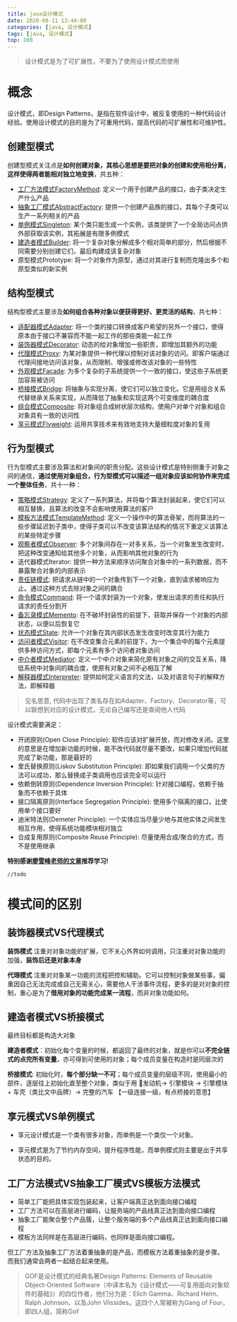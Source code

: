 ```yaml
---
title: java设计模式
date: 2020-08-11 13:44:00
categories: [java, 设计模式] 
tags: [java, 设计模式]
top: 100
---
```


> 设计模式是为了可扩展性，不要为了使用设计模式而使用

# 概念

设计模式，即Design Patterns，是指在软件设计中，被反复使用的一种代码设计经验。使用设计模式的目的是为了可重用代码，提高代码的可扩展性和可维护性。

## 创建型模式

创建型模式关注点是**如何创建对象，其核心思想是要把对象的创建和使用相分离，这样使得两者能相对独立地变换**，共五种：

* [工厂方法模式FactoryMethod](/2020/10/27/java设计模式-工厂方法模式): 定义一个用于创建产品的接口，由子类决定生产什么产品
* [抽象工厂模式AbstractFactory](/2020/10/27/java设计模式-抽象工厂模式): 提供一个创建产品族的接口，其每个子类可以生产一系列相关的产品
* [单例模式Singleton](/2020/11/05/java设计模式-单例模式): 某个类只能生成一个实例，该类提供了一个全局访问点供外部获取该实例，其拓展是有限多例模式
* [建造者模式Builder](/2020/11/05/java设计模式-建造者模式): 将一个复杂对象分解成多个相对简单的部分，然后根据不同需要分别创建它们，最后构建成该复杂对象
* 原型模式Prototype: 将一个对象作为原型，通过对其进行复制而克隆出多个和原型类似的新实例

## 结构型模式

结构型模式主要涉及**如何组合各种对象以便获得更好、更灵活的结构**，共七种：

* [适配器模式Adapter](/2020/10/28/java设计模式-适配器模式): 将一个类的接口转换成客户希望的另外一个接口，使得原本由于接口不兼容而不能一起工作的那些类能一起工作
* [装饰器模式Decorator](/2020/10/29/java设计模式-装饰器模式): 动态的给对象增加一些职责，即增加其额外的功能
* [代理模式Proxy](/2020/07/16/java设计模式-代理模式): 为某对象提供一种代理以控制对该对象的访问。即客户端通过代理间接地访问该对象，从而限制、增强或修改该对象的一些特性
* [外观模式Facade](/2020/10/30/java设计模式-外观模式): 为多个复杂的子系统提供一个一致的接口，使这些子系统更加容易被访问
* [桥接模式Bridge](/2020/10/30/java设计模式-桥接模式): 将抽象与实现分离，使它们可以独立变化。它是用组合关系代替继承关系来实现，从而降低了抽象和实现这两个可变维度的耦合度
* [组合模式Composite](/2020/11/02/java设计模式-组合模式): 将对象组合成树状层次结构，使用户对单个对象和组合对象具有一致的访问性
* [享元模式Flyweight](/2020/11/02/java设计模式-享元模式): 运用共享技术来有效地支持大量细粒度对象的复用

## 行为型模式

行为型模式主要涉及算法和对象间的职责分配。这些设计模式是特别侧重于对象之间的通信，**通过使用对象组合，行为型模式可以描述一组对象应该如何协作来完成一个整体任务**，共十一种：

* [策略模式Strategy](/2020/11/03/java设计模式-策略模式): 定义了一系列算法，并将每个算法封装起来，使它们可以相互替换，且算法的改变不会影响使用算法的客户
* [模板方法模式TemplateMethod](/2020/11/03/java设计模式-模板方法模式): 定义一个操作中的算法骨架，而将算法的一些步骤延迟到子类中，使得子类可以不改变该算法结构的情况下重定义该算法的某些特定步骤
* [观察者模式Observer](/2020/11/03/java设计模式-观察者模式): 多个对象间存在一对多关系，当一个对象发生改变时，把这种改变通知给其他多个对象，从而影响其他对象的行为
* 迭代器模式Iterator: 提供一种方法来顺序访问聚合对象中的一系列数据，而不暴露聚合对象的内部表示
* [责任链模式](/2020/09/27/java设计模式-责任链模式): 把请求从链中的一个对象传到下一个对象，直到请求被响应为止。通过这种方式去除对象之间的耦合
* [命令模式Command](/2020/11/03/java设计模式-命令模式): 将一个请求封装为一个对象，使发出请求的责任和执行请求的责任分割开
* [备忘录模式Memento](/2020/11/05/java设计模式-备忘录模式): 在不破坏封装性的前提下，获取并保存一个对象的内部状态，以便以后恢复它
* [状态模式State](/2020/11/05/java设计模式-状态模式): 允许一个对象在其内部状态发生改变时改变其行为能力
* [访问者模式Visitor](/2020/11/05/java设计模式-访问者模式): 在不改变集合元素的前提下，为一个集合中的每个元素提供多种访问方式，即每个元素有多个访问者对象访问
* [中介者模式Mediator](/2020/11/05/java设计模式-中介者模式): 定义一个中介对象来简化原有对象之间的交互关系，降低系统中对象间的耦合度，使原有对象之间不必相互了解
* [解释器模式Interpreter](/2020/11/05/java设计模式-解释器模式): 提供如何定义语言的文法，以及对语言句子的解释方法，即解释器

> 见名思意, 代码中出现了类名存在如Adapter、Factory、Decorator等，可以联想到对应的设计模式，无论自己编写还是查阅他人代码
  
设计模式需要满足：
* 开闭原则(Open Close Principle): 软件应该对扩展开放，而对修改关闭。这里的意思是在增加新功能的时候，能不改代码就尽量不要改，如果只增加代码就完成了新功能，那是最好的
* 里氏替换原则(Liskov Substitution Principle): 即如果我们调用一个父类的方法可以成功，那么替换成子类调用也应该完全可以运行
* 依赖倒转原则(Dependence Inversion Principle): 针对接口编程，依赖于抽象而不依赖于具体
* 接口隔离原则(Interface Segregation Principle): 使用多个隔离的接口，比使用单个接口要好
* 迪米特法则(Demeter Principle): 一个实体应当尽量少地与其他实体之间发生相互作用，使得系统功能模块相对独立
* 合成复用原则(Composite Reuse Principle): 尽量使用合成/聚合的方式，而不是使用继承

**特别感谢[廖雪峰老师的文章](https://www.liaoxuefeng.com/wiki/1252599548343744/1264742167474528)推荐学习!**

 <!-- more -->

```
//todo
```

# 模式间的区别

## 装饰器模式VS代理模式

**装饰模式** 注重对对象功能的扩展，它不关心外界如何调用，只注重对对象功能的加强，**装饰后还是对象本身**

**代理模式** 注重对对象某一功能的流程把控和辅助。它可以控制对象做某些事，偏重因自己无法完成或自己无需关心，需要他人干涉事件流程，更多的是对对象的控制，重心是为了**借用对象的功能完成某一流程**，而非对象功能如何。

## 建造者模式VS桥接模式

最终目标都是构造大对象

**建造者模式**：初始化每个变量的时候，都返回了最终的对象，就是你可以**不完全链式的点完所有变量**，亦可得到可使用的对象；每个成员变量在构造时是同层次的

**桥接模式**: 初始化时，**每个部分缺一不可**；每个成员变量的层级不同，使用最小的部件，逐层往上初始化直至整个对象，类似于用 发动机-> 引擎模块 ->  引擎模块 + 车壳（类比文中品牌）-> 完整的汽车 【一级连接一级，有点桥接的意思】

## 享元模式VS单例模式

* 享元设计模式是一个类有很多对象，而单例是一个类仅一个对象。

* 享元模式是为了节约内存空间，提升程序性能，而单例模式则主要是出于共享状态的目的。

## 工厂方法模式VS抽象工厂模式VS模板方法模式

* 简单工厂能把具体实现包装起来，让客户端真正达到面向接口编程 
* 工厂方法可以在高层进行编码，让服务端的产品线真正达到面向接口编程 
* 抽象工厂能聚合整个产品簇，让整个服务端的多个产品线真正达到面向接口编程 
* 模板方法同样是在高层进行编码，也同样是面向接口编程。 
  
但工厂方法及抽象工厂方法着重抽象的是产品，而模板方法着重抽象的是步骤。 
而我们通常会两者一起结合起来使用。

> GOF是设计模式的经典名著Design Patterns: Elements of Reusable Object-Oriented Software（中译本名为《设计模式——可复用面向对象软件的基础》）的四位作者，他们分为是：Elich Gamma、Richard Helm、Ralph Johnson、以及John Vlissides。这四个人常被称为Gang of Four， 即四人组，简称Gof